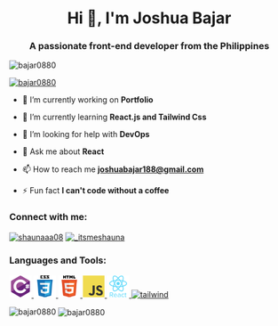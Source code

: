 <h1 align="center">Hi 👋, I'm Joshua Bajar</h1>
<h3 align="center">A passionate front-end developer from the Philippines</h3>

<p align="left"> <img src="https://komarev.com/ghpvc/?username=bajar0880&label=Profile%20views&color=0e75b6&style=flat" alt="bajar0880" /> </p>

<p align="left"> <a href="https://github.com/ryo-ma/github-profile-trophy"><img src="https://github-profile-trophy.vercel.app/?username=bajar0880" alt="bajar0880" /></a> </p>

- 🔭 I’m currently working on **Portfolio**

- 🌱 I’m currently learning **React.js and Tailwind Css**

- 🤝 I’m looking for help with **DevOps**

- 💬 Ask me about **React**

- 📫 How to reach me **joshuabajar188@gmail.com**

- ⚡ Fun fact **I can't code without a coffee**

<h3 align="left">Connect with me:</h3>
<p align="left">
<a href="https://fb.com/shaunaaa08" target="blank"><img align="center" src="https://raw.githubusercontent.com/rahuldkjain/github-profile-readme-generator/master/src/images/icons/Social/facebook.svg" alt="shaunaaa08" height="30" width="40" /></a>
<a href="https://instagram.com/_itsmeshauna" target="blank"><img align="center" src="https://raw.githubusercontent.com/rahuldkjain/github-profile-readme-generator/master/src/images/icons/Social/instagram.svg" alt="_itsmeshauna" height="30" width="40" /></a>
</p>

<h3 align="left">Languages and Tools:</h3>
<p align="left"> <a href="https://www.w3schools.com/cs/" target="_blank" rel="noreferrer"> <img src="https://raw.githubusercontent.com/devicons/devicon/master/icons/csharp/csharp-original.svg" alt="csharp" width="40" height="40"/> </a> <a href="https://www.w3schools.com/css/" target="_blank" rel="noreferrer"> <img src="https://raw.githubusercontent.com/devicons/devicon/master/icons/css3/css3-original-wordmark.svg" alt="css3" width="40" height="40"/> </a> <a href="https://www.w3.org/html/" target="_blank" rel="noreferrer"> <img src="https://raw.githubusercontent.com/devicons/devicon/master/icons/html5/html5-original-wordmark.svg" alt="html5" width="40" height="40"/> </a> <a href="https://developer.mozilla.org/en-US/docs/Web/JavaScript" target="_blank" rel="noreferrer"> <img src="https://raw.githubusercontent.com/devicons/devicon/master/icons/javascript/javascript-original.svg" alt="javascript" width="40" height="40"/> </a> <a href="https://reactjs.org/" target="_blank" rel="noreferrer"> <img src="https://raw.githubusercontent.com/devicons/devicon/master/icons/react/react-original-wordmark.svg" alt="react" width="40" height="40"/> </a> <a href="https://tailwindcss.com/" target="_blank" rel="noreferrer"> <img src="https://www.vectorlogo.zone/logos/tailwindcss/tailwindcss-icon.svg" alt="tailwind" width="40" height="40"/> </a> </p>

<p><img align="left" src="https://github-readme-stats.vercel.app/api/top-langs?username=bajar0880&show_icons=true&locale=en&layout=compact" alt="bajar0880" /></p>

<p>&nbsp;<img align="center" src="https://github-readme-stats.vercel.app/api?username=bajar0880&show_icons=true&locale=en" alt="bajar0880" /></p>
